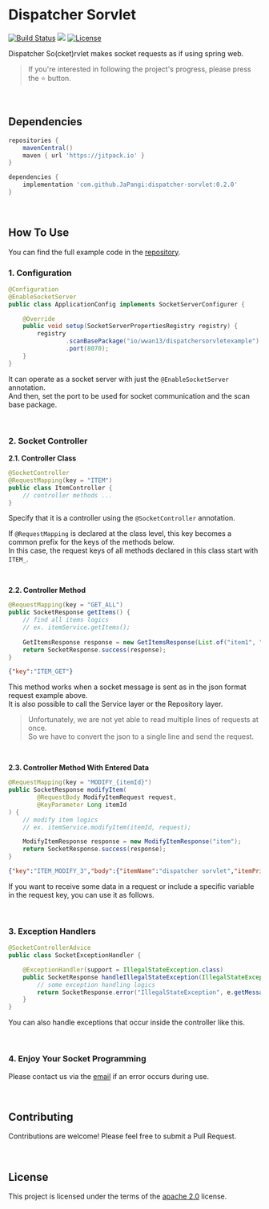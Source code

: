 # Dispatcher Sorvlet

[![Build Status](https://github.com/JaPangi/dispatcher-sorvlet/actions/workflows/ci.yml/badge.svg)](https://github.com/JaPangi/dispatcher-sorvlet/actions/workflows/ci.yml)
[![](https://jitpack.io/v/JaPangi/dispatcher-sorvlet.svg)](https://jitpack.io/#JaPangi/dispatcher-sorvlet)
[![License](https://img.shields.io/:license-apache-brightgreen.svg)](http://www.apache.org/licenses/LICENSE-2.0.html)

Dispatcher So(cket)rvlet  makes socket requests as if using spring web.

> If you're interested in following the project's progress, please press the ⭐ button.

<br/>

## Dependencies
```groovy
repositories {
    mavenCentral()
    maven { url 'https://jitpack.io' }
}
```
```groovy
dependencies {
    implementation 'com.github.JaPangi:dispatcher-sorvlet:0.2.0'
}
```

<br/>

## How To Use
You can find the full example code in the [repository](https://github.com/JaPangi/dispatcher-sorvlet-example).

### 1. Configuration
~~~java
@Configuration
@EnableSocketServer
public class ApplicationConfig implements SocketServerConfigurer {

    @Override
    public void setup(SocketServerPropertiesRegistry registry) {
        registry
                .scanBasePackage("io/wwan13/dispatchersorvletexample")
                .port(8070);
    }
}
~~~
It can operate as a socket server with just the `@EnableSocketServer` annotation.  
And then, set the port to be used for socket communication and the scan base package.

<br/>

### 2. Socket Controller

**2.1. Controller Class**
~~~java
@SocketController
@RequestMapping(key = "ITEM")
public class ItemController {
    // controller methods ...
}
~~~
Specify that it is a controller using the `@SocketController` annotation.  

If `@RequestMapping` is declared at the class level, this key becomes a common prefix for the keys of the methods below.  
In this case, the request keys of all methods declared in this class start with `ITEM_`.

<br/>

**2.2. Controller Method**
~~~java
@RequestMapping(key = "GET_ALL")
public SocketResponse getItems() {
    // find all items logics
    // ex. itemService.getItems();
    
    GetItemsResponse response = new GetItemsResponse(List.of("item1", "item2"));
    return SocketResponse.success(response);
}
~~~
~~~json
{"key":"ITEM_GET"}
~~~
This method works when a socket message is sent as in the json format request example above.  
It is also possible to call the Service layer or the Repository layer.

> Unfortunately, we are not yet able to read multiple lines of requests at once.    
> So we have to convert the json to a single line and send the request.

<br/>

**2.3. Controller Method With Entered Data**
~~~java
@RequestMapping(key = "MODIFY_{itemId}")
public SocketResponse modifyItem(
        @RequestBody ModifyItemRequest request,
        @KeyParameter Long itemId
) {
    // modify item logics
    // ex. itemService.modifyItem(itemId, request);

    ModifyItemResponse response = new ModifyItemResponse("item");
    return SocketResponse.success(response);
}
~~~
~~~json
{"key":"ITEM_MODIFY_3","body":{"itemName":"dispatcher sorvlet","itemPrice":3700}}
~~~
If you want to receive some data in a request or include a specific variable in the request key, you can use it as follows.

<br/>

### 3. Exception Handlers
~~~java
@SocketControllerAdvice
public class SocketExceptionHandler {

    @ExceptionHandler(support = IllegalStateException.class)
    public SocketResponse handleIllegalStateException(IllegalStateException e) {
        // some exception handling logics
        return SocketResponse.error("IllegalStateException", e.getMessage());
    }
}
~~~
You can also handle exceptions that occur inside the controller like this.

<br/>

### 4. Enjoy Your Socket Programming
Please contact us via the [email](wwan13@naver.com) if an error occurs during use.

<br/>

## Contributing

Contributions are welcome! Please feel free to submit a Pull Request.

<br/>

## License
This project is licensed under the terms of the [apache 2.0] license.

[apache 2.0]: LICENSE.txt